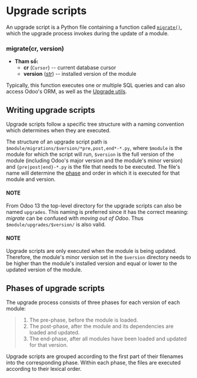 # Upgrade scripts

An upgrade script is a Python file containing a function called [`migrate()`](#migrate), which the upgrade
process invokes during the update of a module.

### migrate(cr, version)

* **Tham số:**
  * **cr** (`Cursor`) -- current database cursor
  * **version** ([*str*](https://docs.python.org/3/library/stdtypes.html#str)) -- installed version of the module

Typically, this function executes one or multiple SQL queries and can also access Odoo's ORM, as
well as the [Upgrade utils](developer/reference/upgrades/upgrade_utils.md).

## Writing upgrade scripts

Upgrade scripts follow a specific tree structure with a naming convention which determines when they
are executed.

The structure of an upgrade script path is `$module/migrations/$version/*pre,post,end*-*.py`,
where `$module` is the module for which the script will run, `$version` is the full version of the
module (including Odoo's major version and the module's minor version) and `{pre|post|end}-*.py` is
the file that needs to be executed. The file's name will determine the [phase](#upgrade-scripts-phases) and order in which it is executed for that module and version.

#### NOTE
From Odoo 13 the top-level directory for the upgrade scripts can also be named `upgrades`. This
naming is preferred since it has the correct meaning: *migrate* can be confused with *moving out
of Odoo*. Thus `$module/upgrades/$version/` is also valid.

#### NOTE
Upgrade scripts are only executed when the module is being updated. Therefore, the
module's minor version set in the `$version` directory needs to be higher than the module's
installed version and equal or lower to the updated version of the module.

<a id="upgrade-scripts-phases"></a>

## Phases of upgrade scripts

The upgrade process consists of three phases for each version of each module:

> 1. The pre-phase, before the module is loaded.
> 2. The post-phase, after the module and its dependencies are loaded and updated.
> 3. The end-phase, after all modules have been loaded and updated for that version.

Upgrade scripts are grouped according to the first part of their filenames into the corresponding
phase. Within each phase, the files are executed according to their lexical order.
